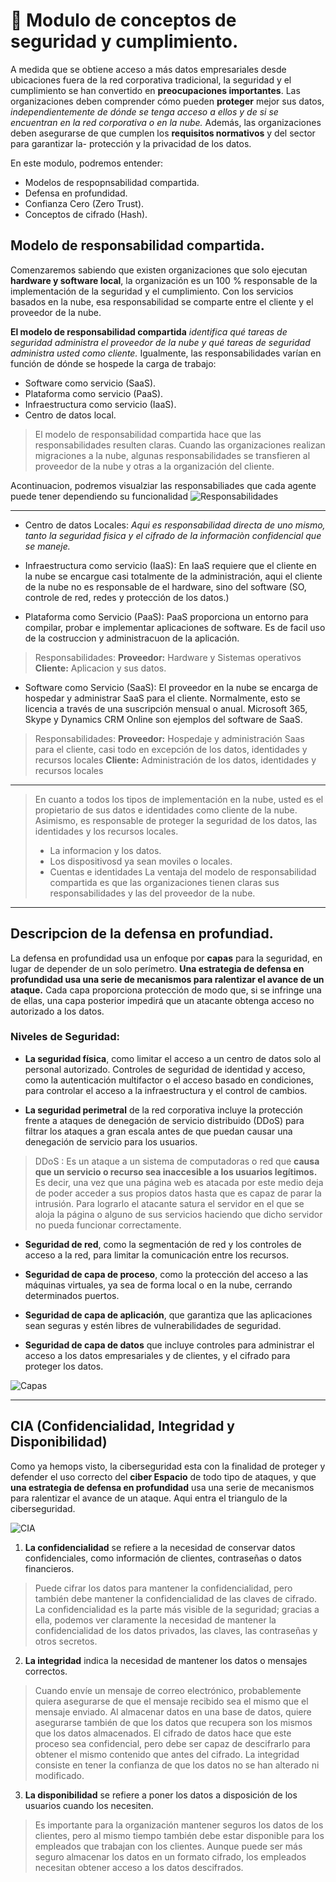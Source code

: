 # 🚀 Modulo de conceptos de seguridad y cumplimiento. 

A medida que se obtiene acceso a más datos empresariales desde ubicaciones fuera de la red corporativa tradicional, la seguridad y el cumplimiento se han convertido en **preocupaciones importantes**. Las organizaciones deben comprender cómo pueden **proteger** mejor sus datos, _independientemente de dónde se tenga acceso a ellos y de si se encuentran en la red corporativa o en la nube._ Además, las organizaciones deben asegurarse de que cumplen los **requisitos normativos** y del sector para garantizar la- protección y la privacidad de los datos.

En este modulo, podremos entender:

- Modelos de respopnsabilidad compartida.
- Defensa en profundidad.
- Confianza Cero (Zero Trust).
- Conceptos de cifrado (Hash).

## Modelo de responsabilidad compartida.

Comenzaremos sabiendo que existen organizaciones que solo ejecutan **hardware y software local**, la organización es un 100 % responsable de la implementación de la seguridad y el cumplimiento. Con los servicios basados en la nube, esa responsabilidad se comparte entre el cliente y el proveedor de la nube.

**El modelo de responsabilidad compartida** _identifica qué tareas de seguridad administra el proveedor de la nube y qué tareas de seguridad administra usted como cliente._ Igualmente, las responsabilidades varían en función de dónde se hospede la carga de trabajo:

- Software como servicio (SaaS).
- Plataforma como servicio (PaaS).
- Infraestructura como servicio (IaaS).
- Centro de datos local.

> El modelo de responsabilidad compartida hace que las responsabilidades resulten claras. Cuando las organizaciones realizan migraciones a la nube, algunas responsabilidades se transfieren al proveedor de la nube y otras a la organización del cliente.

Acontinuacion, podremos visualziar las responsabiliades que cada agente puede tener dependiendo su funcionalidad
![Responsabilidades](https://docs.microsoft.com/es-mx/learn/wwl-sci/describe-security-concepts-methodologies/media/3-shared-responsibility-model.png)

---

- Centro de datos Locales: _Aqui es responsabilidad directa de uno mismo, tanto la seguridad fisica y el cifrado de la informaciòn confidencial que se maneje._

- Infraestructura como servicio (IaaS): En IaaS requiere que el cliente en la nube se encargue casi totalmente de la administración, aqui el cliente de la nube no es responsable de el hardware, sino del software (SO, controle de red, redes y protección de los datos.)

- Plataforma como Servicio (PaaS): PaaS proporciona un entorno para compilar, probar e implementar aplicaciones de software. Es de facil uso de la costruccion y administracuon de la aplicación.

> Responsabilidades:
> **Proveedor:** Hardware y Sistemas operativos
> **Cliente:** Aplicacion y sus datos.

- Software como Servicio (SaaS): El proveedor en la nube se encarga de hospedar y administrar SaaS para el cliente. Normalmente, esto se licencia a través de una suscripción mensual o anual. Microsoft 365, Skype y Dynamics CRM Online son ejemplos del software de SaaS.

> Responsabilidades:
> **Proveedor:** Hospedaje y administración Saas para el cliente, casi todo en excepción de los datos, identidades y recursos locales
> **Cliente:** Administración de los datos, identidades y recursos locales

---

> En cuanto a todos los tipos de implementación en la nube, usted es el propietario de sus datos e identidades como cliente de la nube. Asimismo, es responsable de proteger la seguridad de los datos, las identidades y los recursos locales.
> - La informacion y los datos.
> - Los dispositivosd ya sean moviles o locales.
> - Cuentas e identidades
> La ventaja del modelo de responsabilidad compartida es que las organizaciones tienen claras sus responsabilidades y las del proveedor de la nube.

---

## Descripcion de la defensa en profundiad.

La defensa en profundidad usa un enfoque por **capas** para la seguridad, en lugar de depender de un solo perímetro. **Una estrategia de defensa en profundidad usa una serie de mecanismos para ralentizar el avance de un ataque.** Cada capa proporciona protección de modo que, si se infringe una de ellas, una capa posterior impedirá que un atacante obtenga acceso no autorizado a los datos.

### Niveles de Seguridad:

- **La seguridad física**, como limitar el acceso a un centro de datos solo al personal autorizado.
Controles de seguridad de identidad y acceso, como la autenticación multifactor o el acceso basado en condiciones, para controlar el acceso a la infraestructura y el control de cambios.

- **La seguridad perimetral** de la red corporativa incluye la protección frente a ataques de denegación de servicio distribuido (DDoS) para filtrar los ataques a gran escala antes de que puedan causar una denegación de servicio para los usuarios.

> DDoS : Es un ataque a un sistema de computadoras o red que **causa que un servicio o recurso sea inaccesible a los usuarios legítimos.** ​Es decir, una vez que una página web es atacada por este medio deja de poder acceder a sus propios datos hasta que es capaz de parar la intrusión. Para lograrlo el atacante satura el servidor en el que se aloja la página o alguno de sus servicios haciendo que dicho servidor no pueda funcionar correctamente.

- **Seguridad de red**, como la segmentación de red y los controles de acceso a la red, para limitar la comunicación entre los recursos.

- **Seguridad de capa de proceso**, como la protección del acceso a las máquinas virtuales, ya sea de forma local o en la nube, cerrando determinados puertos.

- **Seguridad de capa de aplicación**, que garantiza que las aplicaciones sean seguras y estén libres de vulnerabilidades de seguridad.

- **Seguridad de capa de datos** que incluye controles para administrar el acceso a los datos empresariales y de clientes, y el cifrado para proteger los datos.

![Capas](https://docs.microsoft.com/es-mx/learn/wwl-sci/describe-security-concepts-methodologies/media/4-defense-depth.png)

---

## CIA (Confidencialidad, Integridad y Disponibilidad)

Como ya hemops visto, la ciberseguridad esta con la finalidad de proteger y defender el uso correcto del **ciber Espacio** de todo tipo de ataques, y que **una estrategia de defensa en profundidad** usa una serie de mecanismos para ralentizar el avance de un ataque. Aqui entra el triangulo de la ciberseguridad.

![CIA](https://i.stack.imgur.com/nDLPC.png)

1. **La confidencialidad** se refiere a la necesidad de conservar datos confidenciales, como información de clientes, contraseñas o datos financieros. 

> Puede cifrar los datos para mantener la confidencialidad, pero también debe mantener la confidencialidad de las claves de cifrado. La confidencialidad es la parte más visible de la seguridad; gracias a ella, podemos ver claramente la necesidad de mantener la confidencialidad de los datos privados, las claves, las contraseñas y otros secretos.

2. **La integridad** indica la necesidad de mantener los datos o mensajes correctos. 

> Cuando envíe un mensaje de correo electrónico, probablemente quiera asegurarse de que el mensaje recibido sea el mismo que el mensaje enviado. Al almacenar datos en una base de datos, quiere asegurarse también de que los datos que recupera son los mismos que los datos almacenados. El cifrado de datos hace que este proceso sea confidencial, pero debe ser capaz de descifrarlo para obtener el mismo contenido que antes del cifrado. La integridad consiste en tener la confianza de que los datos no se han alterado ni modificado.

3. **La disponibilidad** se refiere a poner los datos a disposición de los usuarios cuando los necesiten. 

> Es importante para la organización mantener seguros los datos de los clientes, pero al mismo tiempo también debe estar disponible para los empleados que trabajan con los clientes. Aunque puede ser más seguro almacenar los datos en un formato cifrado, los empleados necesitan obtener acceso a los datos descifrados.
